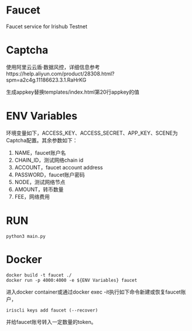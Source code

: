 # Faucet
Faucet service for Irishub Testnet


# Captcha
使用阿里云云盾·数据风控，详细信息参考https://help.aliyun.com/product/28308.html?spm=a2c4g.11186623.3.1.RaHrKG

生成appkey替换templates/index.html第20行appkey的值

# ENV Variables

环境变量如下，ACCESS_KEY、ACCESS_SECRET、APP_KEY、SCENE为Captcha配置。其余参数如下：
1. NAME，faucet账户名
2. CHAIN_ID，测试网络chain id
3. ACCOUNT，faucet account address
4. PASSWORD，faucet账户密码
5. NODE，测试网络节点
6. AMOUNT，转币数量
7. FEE，网络费用

# RUN
```
python3 main.py
```

# Docker
```
docker build -t faucet ./
docker run -p 4000:4000 -e ${ENV Variables} faucet
```
进入docker container或通过docker exec -it执行如下命令新建或恢复faucet账户，
```
iriscli keys add faucet (--recover)
```
并给faucet账号转入一定数量的token。



